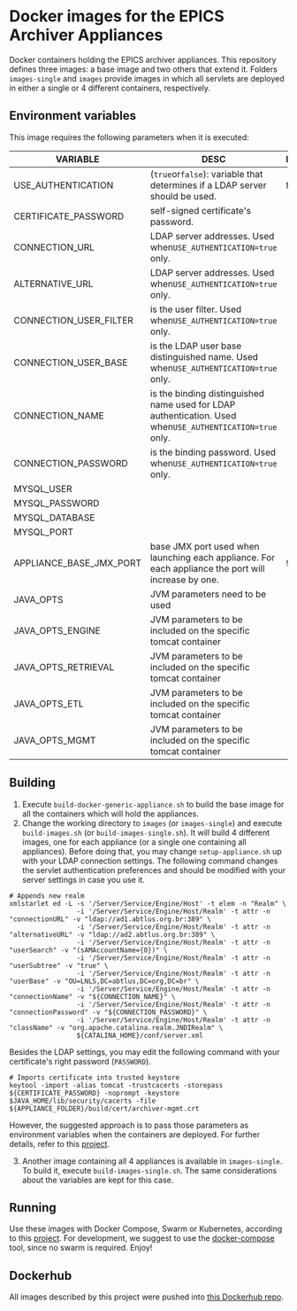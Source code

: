 # Docker images for the EPICS Archiver Appliances

Docker containers holding the EPICS archiver appliances. This repository defines three images: a base image and two others that extend it. Folders `images-single` and `images` provide images in which all servlets are deployed in either a single or 4 different containers, respectively.

## Environment variables

This image requires the following parameters when it is executed:

| VARIABLE                | DESC                                                                                                     | DEFAULT |
| ----------------------- | -------------------------------------------------------------------------------------------------------- | ------- |
| USE_AUTHENTICATION      | (`true`or`false`): variable that determines if a LDAP server should be used.                             | false   |
| CERTIFICATE_PASSWORD    | self-signed certificate's password.                                                                      |         |
| CONNECTION_URL          | LDAP server addresses. Used when`USE_AUTHENTICATION=true` only.                                          |         |
| ALTERNATIVE_URL         | LDAP server addresses. Used when`USE_AUTHENTICATION=true` only.                                          |         |
| CONNECTION_USER_FILTER  | is the user filter. Used when`USE_AUTHENTICATION=true` only.                                             |         |
| CONNECTION_USER_BASE    | is the LDAP user base distinguished name. Used when`USE_AUTHENTICATION=true` only.                       |         |
| CONNECTION_NAME         | is the binding distinguished name used for LDAP authentication. Used when`USE_AUTHENTICATION=true` only. |         |
| CONNECTION_PASSWORD     | is the binding password. Used when`USE_AUTHENTICATION=true` only.                                        |         |
| MYSQL_USER              |                                                                                                          |         |
| MYSQL_PASSWORD          |                                                                                                          |         |
| MYSQL_DATABASE          |                                                                                                          |         |
| MYSQL_PORT              |                                                                                                          |         |
| APPLIANCE_BASE_JMX_PORT | base JMX port used when launching each appliance. For each appliance the port will increase by one.      | 9050    |
| JAVA_OPTS               | JVM parameters need to be used                                                                           |         |
| JAVA_OPTS_ENGINE        | JVM parameters to be included on the specific tomcat container                                           |         |
| JAVA_OPTS_RETRIEVAL     | JVM parameters to be included on the specific tomcat container                                           |         |
| JAVA_OPTS_ETL           | JVM parameters to be included on the specific tomcat container                                           |         |
| JAVA_OPTS_MGMT          | JVM parameters to be included on the specific tomcat container                                           |         |

## Building

1. Execute `build-docker-generic-appliance.sh` to build the base image for all the containers which will hold the appliances.
2. Change the working directory to `images` (or `images-single`) and execute `build-images.sh` (or `build-images-single.sh`). It will build 4 different images, one for each appliance (or a single one containing all appliances). Before doing that, you may change `setup-appliance.sh` up with your LDAP connection settings. The following command changes the servlet authentication preferences and should be modified with your server settings in case you use it.

```
# Appends new realm
xmlstarlet ed -L -s '/Server/Service/Engine/Host' -t elem -n "Realm" \
                 -i '/Server/Service/Engine/Host/Realm' -t attr -n "connectionURL" -v "ldap://ad1.abtlus.org.br:389" \
                 -i '/Server/Service/Engine/Host/Realm' -t attr -n "alternativeURL" -v "ldap://ad2.abtlus.org.br:389" \
                 -i '/Server/Service/Engine/Host/Realm' -t attr -n "userSearch" -v "(sAMAccountName={0})" \
                 -i '/Server/Service/Engine/Host/Realm' -t attr -n "userSubtree" -v "true" \
                 -i '/Server/Service/Engine/Host/Realm' -t attr -n "userBase" -v "OU=LNLS,DC=abtlus,DC=org,DC=br" \
                 -i '/Server/Service/Engine/Host/Realm' -t attr -n "connectionName" -v "${CONNECTION_NAME}" \
                 -i '/Server/Service/Engine/Host/Realm' -t attr -n "connectionPassword" -v "${CONNECTION_PASSWORD}" \
                 -i '/Server/Service/Engine/Host/Realm' -t attr -n "className" -v "org.apache.catalina.realm.JNDIRealm" \
                 ${CATALINA_HOME}/conf/server.xml

```

Besides the LDAP settings, you may edit the following command with your certificate's right password (`PASSWORD`).

```
# Imports certificate into trusted keystore
keytool -import -alias tomcat -trustcacerts -storepass ${CERTIFICATE_PASSWORD} -noprompt -keystore $JAVA_HOME/lib/security/cacerts -file ${APPLIANCE_FOLDER}/build/cert/archiver-mgmt.crt
```

However, the suggested approach is to pass those parameters as environment variables when the containers are deployed. For further details, refer to this [project](https://github.com/lnls-sirius/docker-epics-archiver-composed).

3. Another image containing all 4 appliances is available in `images-single`. To build it, execute `build-images-single.sh`. The same considerations about the variables are kept for this case.

## Running

Use these images with Docker Compose, Swarm or Kubernetes, according to this [project](https://github.com/lnls-sirius/docker-epics-archiver-composed). For development, we suggest to use the [docker-compose](https://docs.docker.com/compose/) tool, since no swarm is required. Enjoy!

## Dockerhub

All images described by this project were pushed into [this Dockerhub repo](https://hub.docker.com/u/lnlscon/).
